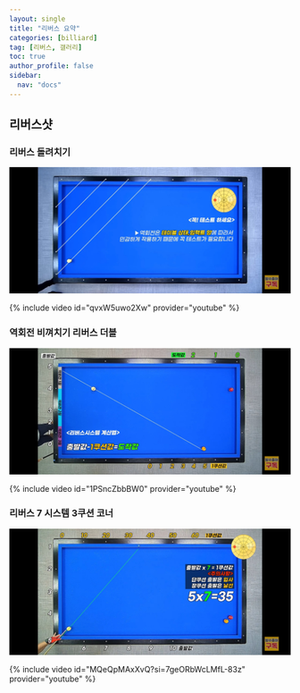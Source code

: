 ```yaml
---
layout: single
title: "리버스 요약"
categories: [billiard]
tag: [리버스, 갤러리]
toc: true
author_profile: false
sidebar:
  nav: "docs"
---
```


## 리버스샷

### 리버스 돌려치기

[![리버스 돌려치기](/images/%EB%A6%AC%EB%B2%84%EC%8A%A4%20%EB%8F%8C%EB%A0%A4%EC%B9%98%EA%B8%B0.png)](https://docs.google.com/presentation/d/1M__zQPnHPRkR5f3nbVqtG_41gHzAdGzv/edit?usp=sharing&ouid=114978849290694301670&rtpof=true&sd=true)

{% include video id="qvxW5uwo2Xw" provider="youtube" %}

### 역회전 비껴치기 리버스 더블

[![역회전 리버스 1](/images/%EC%97%AD%ED%9A%8C%EC%A0%84%20%EB%A6%AC%EB%B2%84%EC%8A%A4%201.png)](https://docs.google.com/presentation/d/1gEOnZ5U2zbl9-DZIipPo2I5-7wQH4lVj/edit?usp=sharing&ouid=114978849290694301670&rtpof=true&sd=true)

{% include video id="1PSncZbbBW0" provider="youtube" %}

### 리버스 7 시스템 3쿠션 코너

[![리버스 7 시스템 1](/images/%EB%A6%AC%EB%B2%84%EC%8A%A4%207%EC%8B%9C%EC%8A%A4%ED%85%9C%201.jpg)](https://docs.google.com/presentation/d/1qmp6Tg8jx0E6XVcSgVlswu7g1qFfA2KH/edit?usp=sharing&ouid=114978849290694301670&rtpof=true&sd=true)

{% include video id="MQeQpMAxXvQ?si=7geORbWcLMfL-83z" provider="youtube" %}
